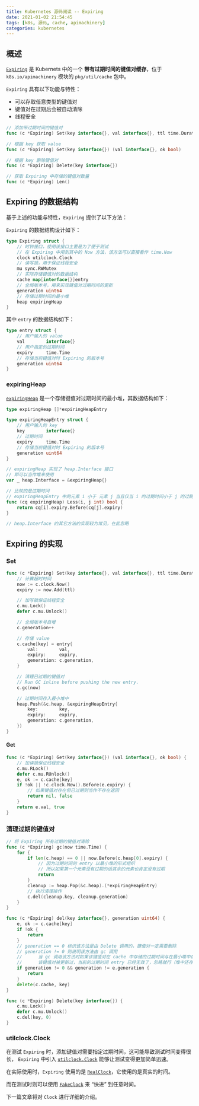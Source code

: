 ```yaml
---
title: Kubernetes 源码阅读 -- Expiring
date: 2021-01-02 21:54:45
tags: [k8s, 源码, cache, apimachinery]
categories: kubernetes
---
```


## 概述

[`Expiring`](https://github.com/kubernetes/apimachinery/blob/v0.20.1/pkg/util/cache/expiring.go) 是 Kubernets 中的一个 **带有过期时间的键值对缓存**，位于 `k8s.io/apimachinery` 模块的 `pkg/util/cache` 包中。

`Expiring` 具有以下功能与特性：

- 可以存取任意类型的键值对
- 键值对在过期后会被自动清除
- 线程安全

``` Go
// 添加带过期时间的键值对
func (c *Expiring) Set(key interface{}, val interface{}, ttl time.Duration)

// 根据 key 获取 value
func (c *Expiring) Get(key interface{}) (val interface{}, ok bool)

// 根据 key 删除键值对
func (c *Expiring) Delete(key interface{})

// 获取 Expiring 中存储的键值对数量
func (c *Expiring) Len()
```

## Expiring 的数据结构

基于上述的功能与特性，`Expiring` 提供了以下方法：

`Expiring` 的数据结构设计如下：

``` Go
type Expiring struct {
    // 时钟接口，使用该接口主要是为了便于测试
    // 在 Expiring 中用到其中的 Now 方法，该方法可以直接看作 time.Now
    clock utilclock.Clock
    // 读写锁，用于保证线程安全
    mu sync.RWMutex
    // 实际存储键值对的数据结构
    cache map[interface{}]entry
    // 全局版本号，用来实现键值对过期时间的更新
    generation uint64
    // 存储过期时间的最小堆
    heap expiringHeap
}
```

其中 `entry` 的数据结构如下：

``` Go
type entry struct {
    // 用户输入的 value
    val        interface{}
    // 用户指定的过期时间
    expiry     time.Time
    // 存储当前键值对时 Expiring 的版本号
    generation uint64
}
```

### expiringHeap

[`expiringHeap`](https://github.com/kubernetes/apimachinery/blob/v0.20.1/pkg/util/cache/expiring.go#L168) 是一个存储键值对过期时间的最小堆，其数据结构如下：

``` Go
type expiringHeap []*expiringHeapEntry

type expiringHeapEntry struct {
    // 用户输入的 key
    key        interface{}
    // 过期时间
    expiry     time.Time
    // 存储当前键值对时 Expiring 的版本号
    generation uint64
}

// expiringHeap 实现了 heap.Interface 接口
// 即可以当作堆来使用
var _ heap.Interface = &expiringHeap{}

// 比较的是过期时间
// expiringHeapEntry 中的元素 i 小于 元素 j 当且仅当 i 的过期时间小于 j 的过期时间
func (cq expiringHeap) Less(i, j int) bool {
    return cq[i].expiry.Before(cq[j].expiry)
}

// heap.Interface 的其它方法的实现较为常见，在此忽略
```

## Expiring 的实现

### Set

``` Go
func (c *Expiring) Set(key interface{}, val interface{}, ttl time.Duration) {
    // 计算超时时间
    now := c.clock.Now()
    expiry := now.Add(ttl)

    // 加写锁保证线程安全
    c.mu.Lock()
    defer c.mu.Unlock()

    // 全局版本号自增
    c.generation++

    // 存储 value
    c.cache[key] = entry{
        val:        val,
        expiry:     expiry,
        generation: c.generation,
    }

    // 清理已过期的键值对
    // Run GC inline before pushing the new entry.
    c.gc(now)

    // 过期时间存入最小堆中
    heap.Push(&c.heap, &expiringHeapEntry{
        key:        key,
        expiry:     expiry,
        generation: c.generation,
    })
}
```

#### Get

``` Go
func (c *Expiring) Get(key interface{}) (val interface{}, ok bool) {
    // 加读锁保证线程安全
    c.mu.RLock()
    defer c.mu.RUnlock()
    e, ok := c.cache[key]
    if !ok || !c.clock.Now().Before(e.expiry) {
        // 如果键值对存在但已过期则当作不存在返回
        return nil, false
    }
    return e.val, true
}
```

### 清理过期的键值对

``` Go
// 将 Expiring 所有过期的键值对清除
func (c *Expiring) gc(now time.Time) {
    for {
        if len(c.heap) == 0 || now.Before(c.heap[0].expiry) {
            // 因为过期时间的 entry 以最小堆的形式组织
            // 所以如果第一个元素没有过期的话其余的元素也肯定没有过期
            return
        }
        cleanup := heap.Pop(&c.heap).(*expiringHeapEntry)
        // 执行清理操作
        c.del(cleanup.key, cleanup.generation)
    }
}

func (c *Expiring) del(key interface{}, generation uint64) {
    e, ok := c.cache[key]
    if !ok {
        return
    }
    // generation == 0 标识该方法是由 Delete 调用的，键值对一定需要删除
    // generation != 0 则说明该方法由 gc 调用
    //      当 gc 调用该方法时如果该键值对在 cache 中存储的过期时间与在最小堆中存储的版本号不一致则说明
    //      该键值对被更新过，当前的过期时间 entry 已经无效了，忽略就行（堆中还存在着该键值对的其它过期时间 entry）
    if generation != 0 && generation != e.generation {
        return
    }
    delete(c.cache, key)
}

func (c *Expiring) Delete(key interface{}) {
    c.mu.Lock()
    defer c.mu.Unlock()
    c.del(key, 0)
}
```

### utilclock.Clock

在测试 `Expiring` 时，添加键值对需要指定过期时间，这可能导致测试时间变得很长，
`Expiring` 中引入 [`utilclock.Clock`](https://github.com/kubernetes/apimachinery/blob/v0.20.1/pkg/util/clock/clock.go) 能够让测试变得更加简单迅速。

在实际使用时，`Expiring` 使用的是 [`RealClock`](https://github.com/kubernetes/apimachinery/blob/v0.20.1/pkg/util/clock/clock.go#L43)，它使用的是真实的时间。

而在测试时则可以使用 [`FakeClock`](https://github.com/kubernetes/apimachinery/blob/v0.20.1/pkg/util/clock/clock.go#L85) 来 “快进” 到任意时间。

下一篇文章将对 `Clock` 进行详细的介绍。
